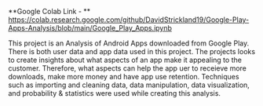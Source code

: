 **Google Colab Link - **   https://colab.research.google.com/github/DavidStrickland19/Google-Play-Apps-Analysis/blob/main/Google_Play_Apps.ipynb


This project is an Analysis of Android Apps downloaded from Google Play. There is both user data and app data used in this project. The projects looks to create insights about what aspects of an app make it appealing to the customer. Therefore, what aspects can help the app uer to receieve more downloads, make more money and have app use retention. Techniques such as importing and cleaning data, data manipulation, data visualization, and probability & statistics were used while creating this analysis.
